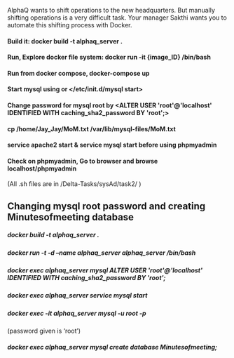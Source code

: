 AlphaQ wants to shift operations to the new headquarters. But manually shifting operations is a very difficult task. Your manager Sakthi wants you to automate this shifting process with Docker.

#### Build it: docker build -t alphaq_server .

#### Run, Explore docker file system: docker run -it {image_ID} /bin/bash

#### Run from docker compose, docker-compose up

#### Start mysql using <service mysql start> or </etc/init.d/mysql start>

#### Change password for mysql root by <ALTER USER 'root'@'localhost' IDENTIFIED WITH caching_sha2_password BY 'root';>

#### cp /home/Jay_Jay/MoM.txt /var/lib/mysql-files/MoM.txt

#### service apache2 start & service mysql start before using phpmyadmin

#### Check on phpmyadmin, Go to browser and browse localhost/phpmyadmin

(All .sh files are in /Delta-Tasks/sysAd/task2/ )







## Changing mysql root password and creating Minutesofmeeting database
##### docker build -t alphaq_server .
##### docker run -t -d –name alphaq_server alphaq_server /bin/bash
##### docker exec alphaq_server mysql ALTER USER 'root'@'localhost' IDENTIFIED WITH caching_sha2_password BY 'root';
##### docker exec alphaq_server service mysql start
##### docker exec -it alphaq_server mysql -u root -p
(password given is ‘root’)
##### docker exec alphaq_server mysql create database Minutesofmeeting;


